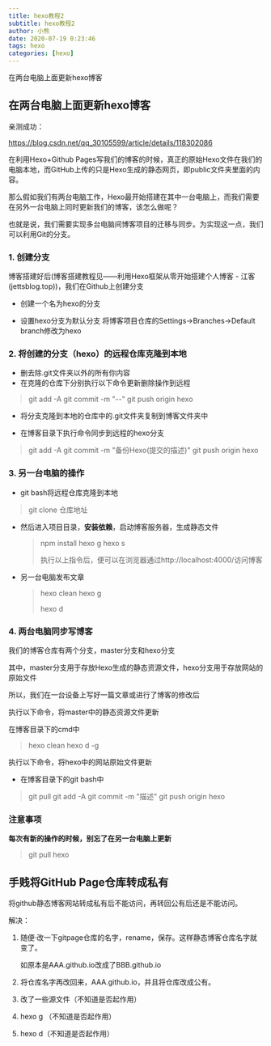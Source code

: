 ```yaml
---
title: hexo教程2
subtitle: hexo教程2
author: 小熊
date: 2020-07-19 0:23:46
tags: hexo
categories: [hexo]
---
```


在两台电脑上面更新hexo博客

<!--more-->

## 在两台电脑上面更新hexo博客

亲测成功：

https://blog.csdn.net/qq_30105599/article/details/118302086

在利用Hexo+Github Pages写我们的博客的时候，真正的原始Hexo文件在我们的电脑本地，而GitHub上传的只是Hexo生成的静态网页，即public文件夹里面的内容。

那么假如我们有两台电脑工作，Hexo最开始搭建在其中一台电脑上，而我们需要在另外一台电脑上同时更新我们的博客，该怎么做呢？

也就是说，我们需要实现多台电脑间博客项目的迁移与同步。为实现这一点，我们可以利用Git的分支。

### 1. 创建分支

博客搭建好后(博客搭建教程见——利用Hexo框架从零开始搭建个人博客 - 江客 (jettsblog.top))，我们在Github上创建分支

* 创建一个名为hexo的分支

* 设置hexo分支为默认分支
  将博客项目仓库的Settings->Branches->Default branch修改为hexo

### 2. 将创建的分支（hexo）的远程仓库克隆到本地

* 删去除.git文件夹以外的所有你内容
* 在克隆的仓库下分别执行以下命令更新删除操作到远程

> git add -A
> git commit -m "--"
> git push origin hexo

* 将分支克隆到本地的仓库中的.git文件夹复制到博客文件夹中

* 在博客目录下执行命令同步到远程的hexo分支

>git add -A
>git commit -m "备份Hexo(提交的描述)"
>git push origin hexo

### 3. 另一台电脑的操作
* git bash将远程仓库克隆到本地

>  git clone 仓库地址

* 然后进入项目目录，**安装依赖**，启动博客服务器，生成静态文件

  > npm install
  > hexo g
  > hexo s
  >
  > 执行以上指令后，便可以在浏览器通过http://localhost:4000/访问博客

* 另一台电脑发布文章

  > hexo clean
  > hexo g 
  >
  > hexo d

### 4. 两台电脑同步写博客
我们的博客仓库有两个分支，master分支和hexo分支

其中，master分支用于存放Hexo生成的静态资源文件，hexo分支用于存放网站的原始文件

所以，我们在一台设备上写好一篇文章或进行了博客的修改后

执行以下命令，将master中的静态资源文件更新

在博客目录下的cmd中

> hexo clean
> hexo d -g


执行以下命令，将hexo中的网站原始文件更新

* 在博客目录下的git bash中

> git pull
> git add -A
> git commit -m "描述"
> git push origin hexo

### 注意事项
**每次有新的操作的时候，别忘了在另一台电脑上更新**

>  git pull hexo

## 手贱将**GitHub Page**仓库转成私有

   将github静态博客网站转成私有后不能访问，再转回公有后还是不能访问。

解决：

1. 随便·改一下gitpage仓库的名字，rename，保存。这样静态博客仓库名字就变了。

   如原本是AAA.github.io改成了BBB.github.io

2. 将仓库名字再改回来，AAA.github.io，并且将仓库改成公有。

3. 改了一些源文件（不知道是否起作用）

4. hexo g （不知道是否起作用）

5. hexo d（不知道是否起作用）

